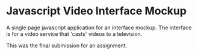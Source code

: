 # Javascript Video Interface Mockup
A single page javascript application for an interface mockup. The interface is for a video service that 'casts' videos to a television.

This was the final submission for an assignment.
